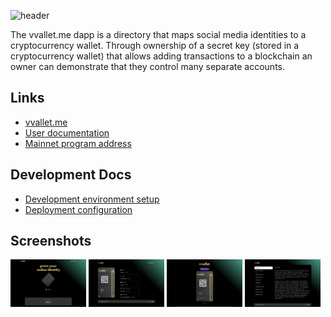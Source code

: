 ![header](https://user-images.githubusercontent.com/5853428/169042878-6f2088c1-0259-4a2b-a729-06752b71643e.png)


The vvallet.me dapp is a directory that maps social media identities to a cryptocurrency wallet. Through ownership of a secret key (stored in a cryptocurrency wallet) that allows adding transactions to a blockchain an owner can demonstrate that they control many separate accounts.

## Links
- [vvallet.me](https://vvallet.me)
- [User documentation](https://vvallet.me/docs/getting-started/overview)
- [Mainnet program address](https://explorer.solana.com/address/FWs57YWEkULEPu7a3VSUoFQMyatrqoNrDu1CeBwiejQe)

## Development Docs
- [Development environment setup](./docs/development/Environment_Setup.md)
- [Deployment configuration](./docs/development/Deployment.md)

## Screenshots
<img src="/docs/screenshots/homepage.png" width="24%"></img>
<img src="/docs/screenshots/profile.png" width="24%"></img>
<img src="/docs/screenshots/registration.png" width="24%"></img>
<img src="/docs/screenshots/docs.png" width="24%"></img>
